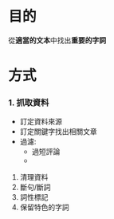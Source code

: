 # 目的
從**適當的文本**中找出**重要的字詞**

# 方式
### 1.  抓取資料
- 訂定資料來源
- 訂定關鍵字找出相關文章
- 過濾:
	- 過短評論
	- 
1. 清理資料
2. 斷句/斷詞
3. 詞性標記
4. 保留特色的字詞